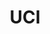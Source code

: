 ---
title: UCI
crosslinks:
- livven
- orangecounty
- autotldr
- chanceme
- ididthemath
- UCI_FWB
- careerquestions
- modnews
- personalfinance
- 2007scape
- Accounting
- findfashion
- starterpacks
- streetwear
- aww
- EatCheapAndHealthy
- counting
- cscareerquestions
- scaredshitless
- NSFW_GIF
---
